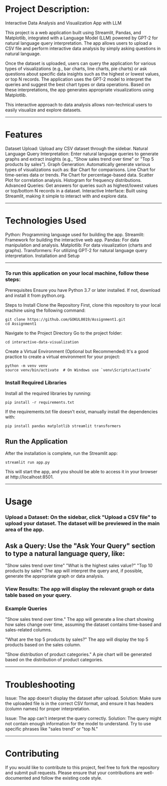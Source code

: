 # Project Description:
Interactive Data Analysis and Visualization App with LLM

This project is a web application built using Streamlit, Pandas, and Matplotlib, integrated with a Language Model (LLM) powered by GPT-2 for natural language query interpretation. The app allows users to upload a CSV file and perform interactive data analysis by simply asking questions in natural language.

Once the dataset is uploaded, users can query the application for various types of visualizations (e.g., bar charts, line charts, pie charts) or ask questions about specific data insights such as the highest or lowest values, or top N records. The application uses the GPT-2 model to interpret the queries and suggest the best chart types or data operations. Based on these interpretations, the app generates appropriate visualizations using Matplotlib.

This interactive approach to data analysis allows non-technical users to easily visualize and explore datasets.

--------------------------------------------------------------------------------------------------------------------------------------------------------------------------------------------------------------------
# Features
Dataset Upload: Upload any CSV dataset through the sidebar.
Natural Language Query Interpretation: Enter natural language queries to generate graphs and extract insights (e.g., "Show sales trend over time" or "Top 5 products by sales").
Graph Generation: Automatically generate various types of visualizations such as:
Bar Chart for comparisons.
Line Chart for time-series data or trends.
Pie Chart for percentage-based data.
Scatter Plot for correlation analysis.
Histogram for frequency distributions.
Advanced Queries: Get answers for queries such as highest/lowest values or top/bottom N records in a dataset.
Interactive Interface: Built using Streamlit, making it simple to interact with and explore data.

--------------------------------------------------------------------------------------------------------------------------------------------------------------------------------------------------------------------
# Technologies Used

Python: Programming language used for building the app.
Streamlit: Framework for building the interactive web app.
Pandas: For data manipulation and analysis.
Matplotlib: For data visualization (charts and graphs).
Transformers: For utilizing GPT-2 for natural language query interpretation.
Installation and Setup

--------------------------------------------------------------------------------------------------------------------------------------------------------------------------------------------------------------------
### To run this application on your local machine, follow these steps:

Prerequisites
Ensure you have Python 3.7 or later installed. If not, download and install it from python.org.

Steps to Install
Clone the Repository
First, clone this repository to your local machine using the following command:
```
git clone https://github.com/GOKUL0019/Assignment1.git
cd Assignment1
```
Navigate to the Project Directory
Go to the project folder:
```
cd interactive-data-visualization
```
Create a Virtual Environment (Optional but Recommended)
It's a good practice to create a virtual environment for your project:

```
python -m venv venv
source venv/bin/activate  # On Windows use `venv\Scripts\activate`
```
### Install Required Libraries
Install all the required libraries by running:
```
pip install -r requirements.txt
```

If the requirements.txt file doesn't exist, manually install the dependencies with:

```
pip install pandas matplotlib streamlit transformers
```
## Run the Application
After the installation is complete, run the Streamlit app:
```
streamlit run app.py
```
This will start the app, and you should be able to access it in your browser at http://localhost:8501.

-------------------------------------------------------------------------------------------------------------------------------------------------------------------------------------------------------------------
# Usage

### Upload a Dataset: On the sidebar, click "Upload a CSV file" to upload your dataset. The dataset will be previewed in the main area of the app.

## Ask a Query: Use the "Ask Your Query" section to type a natural language query, like:

"Show sales trend over time"
"What is the highest sales value?"
"Top 10 products by sales"
The app will interpret the query and, if possible, generate the appropriate graph or data analysis.

### View Results: The app will display the relevant graph or data table based on your query.

### Example Queries
"Show sales trend over time."
The app will generate a line chart showing how sales change over time, assuming the dataset contains time-based and sales-related columns.


"What are the top 5 products by sales?"
The app will display the top 5 products based on the sales column.


"Show distribution of product categories."
A pie chart will be generated based on the distribution of product categories.

--------------------------------------------------------------------------------------------------------------------------------------------------------------------------------------------------------------------
# Troubleshooting

Issue: The app doesn't display the dataset after upload.
Solution: Make sure the uploaded file is in the correct CSV format, and ensure it has headers (column names) for proper interpretation.

Issue: The app can't interpret the query correctly.
Solution: The query might not contain enough information for the model to understand. Try to use specific phrases like "sales trend" or "top N."

--------------------------------------------------------------------------------------------------------------------------------------------------------------------------------------------------------------------
# Contributing

If you would like to contribute to this project, feel free to fork the repository and submit pull requests. Please ensure that your contributions are well-documented and follow the existing code style.

